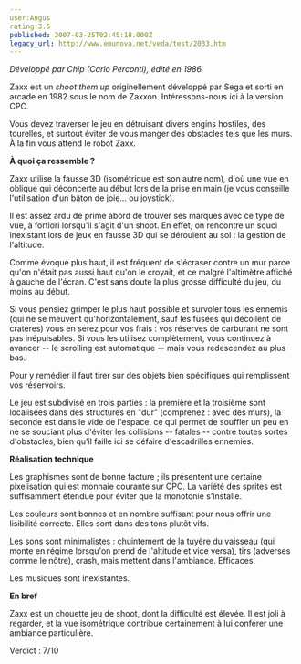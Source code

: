 ```yaml
---
user:Angus
rating:3.5
published: 2007-03-25T02:45:18.000Z
legacy_url: http://www.emunova.net/veda/test/2033.htm
---
```

_Développé par Chip (Carlo Perconti), édité en 1986\._  

  

Zaxx est un _shoot them up_ originellement développé par Sega et sorti en arcade en 1982 sous le nom de Zaxxon. Intéressons-nous ici à la version CPC.  

  

Vous devez traverser le jeu en détruisant divers engins hostiles, des tourelles, et surtout éviter de vous manger des obstacles tels que les murs. À la fin vous attend le robot Zaxx.  

  

**À quoi ça ressemble ?**  

  

Zaxx utilise la fausse 3D (isométrique est son autre nom), d'où une vue en oblique qui déconcerte au début lors de la prise en main (je vous conseille l'utilisation d'un bâton de joie... ou joystick).  

  

Il est assez ardu de prime abord de trouver ses marques avec ce type de vue, à fortiori lorsqu'il s'agit d'un shoot. En effet, on rencontre un souci inexistant lors de jeux en fausse 3D qui se déroulent au sol : la gestion de l'altitude.  

  

Comme évoqué plus haut, il est fréquent de s'écraser contre un mur parce qu'on n'était pas aussi haut qu'on le croyait, et ce malgré l'altimètre affiché à gauche de l'écran. C'est sans doute la plus grosse difficulté du jeu, du moins au début.  

  

Si vous pensiez grimper le plus haut possible et survoler tous les ennemis (qui ne se meuvent qu'horizontalement, sauf les fusées qui décollent de cratères) vous en serez pour vos frais : vos réserves de carburant ne sont pas inépuisables. Si vous les utilisez complètement, vous continuez à avancer -- le scrolling est automatique -- mais vous redescendez au plus bas.  

Pour y remédier il faut tirer sur des objets bien spécifiques qui remplissent vos réservoirs.  

  

Le jeu est subdivisé en trois parties : la première et la troisième sont localisées dans des structures en "dur" (comprenez : avec des murs), la seconde est dans le vide de l'espace, ce qui permet de souffler un peu en ne se souciant plus d'éviter les collisions -- fatales -- contre toutes sortes d'obstacles, bien qu'il faille ici se défaire d'escadrilles ennemies.  

  

**Réalisation technique**  

  

Les graphismes sont de bonne facture ; ils présentent une certaine pixelisation qui est monnaie courante sur CPC. La variété des sprites est suffisamment étendue pour éviter que la monotonie s'installe.  

  

Les couleurs sont bonnes et en nombre suffisant pour nous offrir une lisibilité correcte. Elles sont dans des tons plutôt vifs.  

  

Les sons sont minimalistes : chuintement de la tuyère du vaisseau (qui monte en régime lorsqu'on prend de l'altitude et vice versa), tirs (adverses comme le nôtre), crash, mais mettent dans l'ambiance. Efficaces.  

  

Les musiques sont inexistantes.  

  

**En bref**  

  

Zaxx est un chouette jeu de shoot, dont la difficulté est élevée. Il est joli à regarder, et la vue isométrique contribue certainement à lui conférer une ambiance particulière.  

  

Verdict : 7/10